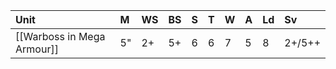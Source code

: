 | Unit                       | M   | WS  | BS  | S   | T   | W   | A   | Ld  | Sv  |
|:-------------------------- |:--- |:--- |:--- |:--- |:--- |:--- |:--- |:--- |:--- |
| [[Warboss in Mega Armour]] | 5"  | 2+  | 5+  | 6   | 6   | 7   | 5   | 8   | 2+/5++  | 